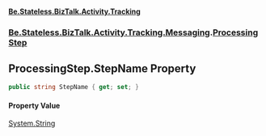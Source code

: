 #### [Be.Stateless.BizTalk.Activity.Tracking](README.md 'README')
### [Be.Stateless.BizTalk.Activity.Tracking.Messaging](Be.Stateless.BizTalk.Activity.Tracking.Messaging.md 'Be.Stateless.BizTalk.Activity.Tracking.Messaging').[ProcessingStep](ProcessingStep.md 'Be.Stateless.BizTalk.Activity.Tracking.Messaging.ProcessingStep')

## ProcessingStep.StepName Property

```csharp
public string StepName { get; set; }
```

#### Property Value
[System.String](https://docs.microsoft.com/en-us/dotnet/api/System.String 'System.String')